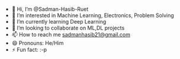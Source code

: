 - 👋 Hi, I’m @Sadman-Hasib-Ruet
- 👀 I’m interested in Machine Learning, Electronics, Problem Solving
- 🌱 I’m currently learning Deep Learning
- 💞️ I’m looking to collaborate on ML,DL projects
- 📫 How to reach me sadmanhasib21@gmail.com
- 😄 Pronouns: He/Him
- ⚡ Fun fact: :-p

<!---
Sadman-Hasib-Ruet/Sadman-Hasib-Ruet is a ✨ special ✨ repository because its `README.md` (this file) appears on your GitHub profile.
You can click the Preview link to take a look at your changes.
--->
